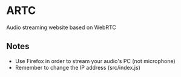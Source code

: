 # ARTC

Audio streaming website based on WebRTC

## Notes
+ Use Firefox in order to stream your audio's PC (not microphone)
+ Remember to change the IP address (src/index.js)